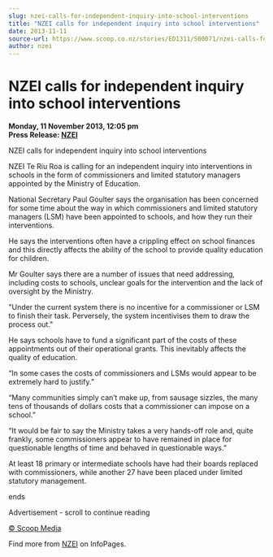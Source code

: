 ```yaml
---
slug: nzei-calls-for-independent-inquiry-into-school-interventions
title: "NZEI calls for independent inquiry into school interventions"
date: 2013-11-11
source-url: https://www.scoop.co.nz/stories/ED1311/S00071/nzei-calls-for-independent-inquiry-into-school-interventions.htm
author: nzei
---
```

NZEI calls for independent inquiry into school interventions
============================================================

**Monday, 11 November 2013, 12:05 pm**  
**Press Release: [NZEI](https://info.scoop.co.nz/NZEI)**

NZEI calls for independent inquiry into school interventions

NZEI Te Riu Roa is calling for an independent inquiry into interventions in schools in the form of commissioners and limited statutory managers appointed by the Ministry of Education.

National Secretary Paul Goulter says the organisation has been concerned for some time about the way in which commissioners and limited statutory managers (LSM) have been appointed to schools, and how they run their interventions.

He says the interventions often have a crippling effect on school finances and this directly affects the ability of the school to provide quality education for children.

Mr Goulter says there are a number of issues that need addressing, including costs to schools, unclear goals for the intervention and the lack of oversight by the Ministry.

\"Under the current system there is no incentive for a commissioner or LSM to finish their task. Perversely, the system incentivises them to draw the process out."

He says schools have to fund a significant part of the costs of these appointments out of their operational grants. This inevitably affects the quality of education.

“In some cases the costs of commissioners and LSMs would appear to be extremely hard to justify.”

“Many communities simply can’t make up, from sausage sizzles, the many tens of thousands of dollars costs that a commissioner can impose on a school.”

“It would be fair to say the Ministry takes a very hands-off role and, quite frankly, some commissioners appear to have remained in place for questionable lengths of time and behaved in questionable ways.”

At least 18 primary or intermediate schools have had their boards replaced with commissioners, while another 27 have been placed under limited statutory management.

ends  

Advertisement - scroll to continue reading





[© Scoop Media](http://www.scoop.co.nz/about/terms.html)

Find more from [NZEI](https://info.scoop.co.nz/NZEI) on InfoPages.